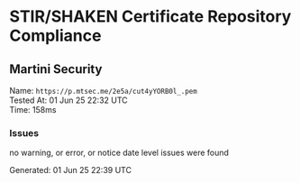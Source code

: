 # STIR/SHAKEN Certificate Repository Compliance

## Martini Security

Name: `https://p.mtsec.me/2e5a/cut4yYORB0l_.pem`\
Tested At: 01 Jun 25 22:32 UTC\
Time: 158ms

### Issues

no warning, or error, or notice date level issues were found

Generated: 01 Jun 25 22:39 UTC